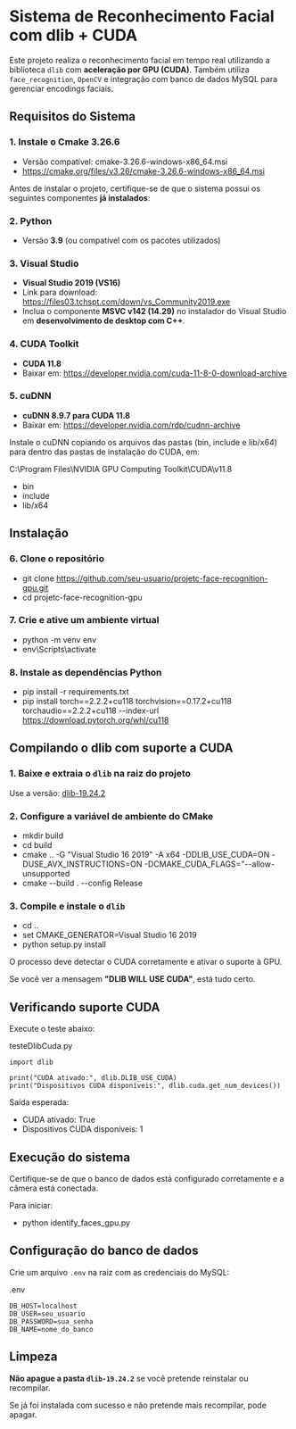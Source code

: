 # Sistema de Reconhecimento Facial com dlib + CUDA

Este projeto realiza o reconhecimento facial em tempo real utilizando a biblioteca `dlib` com **aceleração por GPU (CUDA)**. Também utiliza `face_recognition`, `OpenCV` e integração com banco de dados MySQL para gerenciar encodings faciais.

## Requisitos do Sistema

### 1. Instale o Cmake 3.26.6

- Versão compatível: cmake-3.26.6-windows-x86_64.msi
- https://cmake.org/files/v3.26/cmake-3.26.6-windows-x86_64.msi

Antes de instalar o projeto, certifique-se de que o sistema possui os seguintes componentes **já instalados**:

### 2. Python

- Versão **3.9** (ou compatível com os pacotes utilizados)

### 3. Visual Studio

- **Visual Studio 2019 (VS16)**  
- Link para download: https://files03.tchspt.com/down/vs_Community2019.exe
- Inclua o componente **MSVC v142 (14.29)** no instalador do Visual Studio em **desenvolvimento de desktop com C++**.

### 4. CUDA Toolkit

- **CUDA 11.8**  
- Baixar em: https://developer.nvidia.com/cuda-11-8-0-download-archive

### 5. cuDNN

- **cuDNN 8.9.7 para CUDA 11.8**  
- Baixar em: https://developer.nvidia.com/rdp/cudnn-archive

Instale o cuDNN copiando os arquivos das pastas (bin, include e lib/x64) para dentro das pastas de instalação do CUDA, em:

C:\Program Files\NVIDIA GPU Computing Toolkit\CUDA\v11.8

- bin
- include
- lib/x64

## Instalação

### 6. Clone o repositório

- git clone https://github.com/seu-usuario/projetc-face-recognition-gpu.git
- cd projetc-face-recognition-gpu

### 7. Crie e ative um ambiente virtual

- python -m venv env
- env\Scripts\activate

### 8. Instale as dependências Python

- pip install -r requirements.txt
- pip install torch==2.2.2+cu118 torchvision==0.17.2+cu118 torchaudio==2.2.2+cu118 --index-url https://download.pytorch.org/whl/cu118


## Compilando o dlib com suporte a CUDA

### 1. Baixe e extraia o `dlib` na raiz do projeto

Use a versão: [dlib-19.24.2](https://github.com/davisking/dlib/releases/tag/v19.24)

### 2. Configure a variável de ambiente do CMake

- mkdir build
- cd build
- cmake .. -G "Visual Studio 16 2019" -A x64 -DDLIB_USE_CUDA=ON -DUSE_AVX_INSTRUCTIONS=ON -DCMAKE_CUDA_FLAGS="--allow-unsupported
- cmake --build . --config Release

### 3. Compile e instale o `dlib`

- cd ..
- set CMAKE_GENERATOR=Visual Studio 16 2019
- python setup.py install

O processo deve detectar o CUDA corretamente e ativar o suporte à GPU.  

Se você ver a mensagem **"DLIB WILL USE CUDA"**, está tudo certo.

## Verificando suporte CUDA

Execute o teste abaixo:

  testeDlibCuda.py

    import dlib

    print("CUDA ativado:", dlib.DLIB_USE_CUDA)
    print("Dispositivos CUDA disponíveis:", dlib.cuda.get_num_devices())


Saída esperada:

- CUDA ativado: True
- Dispositivos CUDA disponíveis: 1

## Execução do sistema

Certifique-se de que o banco de dados está configurado corretamente e a câmera está conectada.

Para iniciar:

- python identify_faces_gpu.py

## Configuração do banco de dados

Crie um arquivo `.env` na raiz com as credenciais do MySQL:

  .env
  
    DB_HOST=localhost
    DB_USER=seu_usuario
    DB_PASSWORD=sua_senha
    DB_NAME=nome_do_banco

## Limpeza

**Não apague a pasta `dlib-19.24.2`** se você pretende reinstalar ou recompilar.  

Se já foi instalada com sucesso e não pretende mais recompilar, pode apagar.

